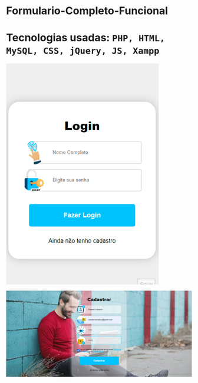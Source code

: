 # Formulario-Completo-Funcional

<h1>Tecnologias usadas: <code>PHP, HTML, MySQL, CSS, jQuery, JS, Xampp</code></h1>

![gif](https://github.com/ROBERTOCONRADO/Formulario-Completo-Funcional/blob/master/midea/Formulario.gif)

![image](https://github.com/ROBERTOCONRADO/Formulario-Completo-Funcional/blob/master/midea/Formul%C3%A1rio.png)
